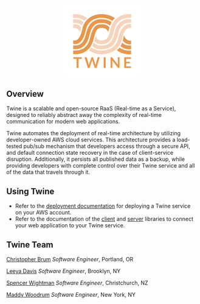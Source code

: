 <div align="center">
  <img width="200px" src="/images/twine-logo.png" alt="twine logo">
</div>

## Overview

Twine is a scalable and open-source RaaS (Real-time as a Service), designed to reliably abstract away the complexity of real-time communication for modern web applications.

Twine automates the deployment of real-time architecture by utilizing developer-owned AWS cloud services. This architecture provides a load-tested pub/sub mechanism that developers access through a secure API, and default connection state recovery in the case of client-service disruption. Additionally, it persists all published data as a backup, while providing developers with complete control over their Twine service and all of the data that travels through it.

## Using Twine

- Refer to the [deployment documentation](https://github.com/twine-realtime/deploy) for deploying a Twine service on your AWS account.
- Refer to the documentation of the [client](https://github.com/twine-realtime/client-library) and [server](https://github.com/twine-realtime/server-library) libraries to connect your web application to your Twine service.

## Twine Team

[Christopher Brum](https://cbrum.dev) _Software Engineer_, Portland, OR

[Leeya Davis](https://leeyadavis.dev/) _Software Engineer_, Brooklyn, NY

[Spencer Wightman](https://maddywoodrum.dev/) _Software Engineer_, Christchurch, NZ

[Maddy Woodrum](https://spencerwightman.com/) _Software Engineer_, New York, NY
